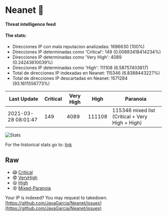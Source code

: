 # Neanet :hocho:
#### Threat intelligence feed
#### The stats:

- Direcciones IP con mala reputacion analizadas: 1686630 (100%)
- Direcciones IP determinadas como 'Critical':  149 (0.00883418414234%)
- Direcciones IP determinadas como 'Very High':  4089 (0.24243610039%)
- Direcciones IP determinadas como 'High':  111108 (6.58757403817)
- Total de direcciones IP indexadas en Neanet:  115346 (6.8388443227%)
- Total de direcciones IP descartadas en Neanet:  1571284 (93.1611556773%)

| Last Update | Critical | Very High | High | Paranoia |
| --- | --- | --- | --- | --- |
| 2021-03-28 08:01:47 | 149 | 4089 | 111108 | 115346 mixed list (Critical + Very High + High)|

![Stats](https://docs.google.com/spreadsheets/d/e/2PACX-1vSnaNMIXVabIpDJjufMlzH7poXnshF3mgd8Is1g9ytUEzVsP5my4Trn8f-xkoLLQ38xpL3HtmUexLo6/pubchart?oid=501124687&format=image)

For the historical stats go to: [link](/stats.csv)
## Raw
- :scream: [Critical](https://raw.githubusercontent.com/JavaGarcia/Neanet/master/blacklists/neanet_critical.txt)
- :fearful: [VeryHigh](https://raw.githubusercontent.com/JavaGarcia/Neanet/master/blacklists/neanet_veryHigh.txtt)
- :frowning: [High](https://raw.githubusercontent.com/JavaGarcia/Neanet/master/blacklists/neanet_high.txt)
- :dizzy_face: [Mixed-Paranoia](https://raw.githubusercontent.com/JavaGarcia/Neanet/master/blacklists/neanet_all.txt)


Your IP is indexed? You may request to takedown. [https://github.com/JavaGarcia/Neanet/issues](https://github.com/JavaGarcia/Neanet/issues)



























































































































































































































































































































































































































































































































































































































































































































































































































































































































































































































































































































































































































































































































































































































































































































































































































































































































































































































































































































































































































































































































































































































































































































































































































































































































































































































































































































































































































































































































































































































































































































































































































































































































































































































































































































































































































































































































































































































































































































































































































































































































































































































































































































































































































































































































































































































































































































































































































































































































































































































































































































































































































































































































































































